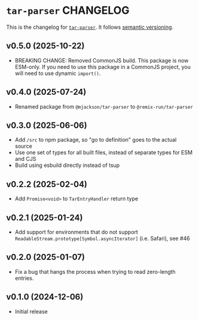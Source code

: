 # `tar-parser` CHANGELOG

This is the changelog for [`tar-parser`](https://github.com/remix-run/remix/tree/main/packages/tar-parser). It follows [semantic versioning](https://semver.org/).

## v0.5.0 (2025-10-22)

- BREAKING CHANGE: Removed CommonJS build. This package is now ESM-only. If you need to use this package in a CommonJS project, you will need to use dynamic `import()`.

## v0.4.0 (2025-07-24)

- Renamed package from `@mjackson/tar-parser` to `@remix-run/tar-parser`

## v0.3.0 (2025-06-06)

- Add `/src` to npm package, so "go to definition" goes to the actual source
- Use one set of types for all built files, instead of separate types for ESM and CJS
- Build using esbuild directly instead of tsup

## v0.2.2 (2025-02-04)

- Add `Promise<void>` to `TarEntryHandler` return type

## v0.2.1 (2025-01-24)

- Add support for environments that do not support `ReadableStream.prototype[Symbol.asyncIterator]` (i.e. Safari), see #46

## v0.2.0 (2025-01-07)

- Fix a bug that hangs the process when trying to read zero-length entries.

## v0.1.0 (2024-12-06)

- Initial release
